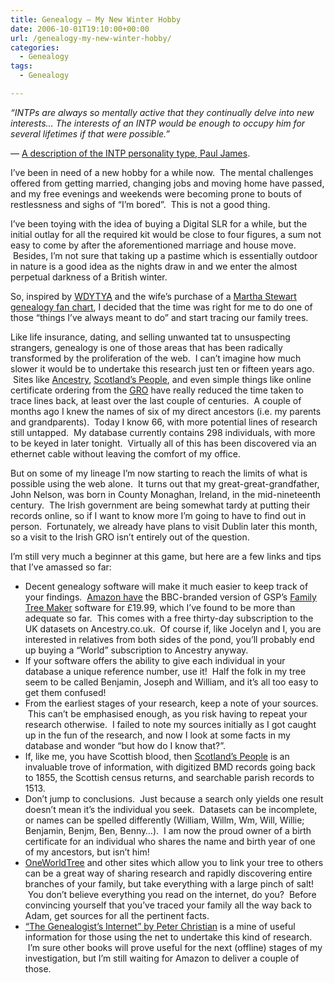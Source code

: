 ```yaml
---
title: Genealogy – My New Winter Hobby
date: 2006-10-01T19:10:00+00:00
url: /genealogy-my-new-winter-hobby/
categories:
  - Genealogy
tags:
  - Genealogy

---
```

_&#8220;INTPs are always so mentally active that they continually delve into new interests&#8230; The interests of an INTP would be enough to occupy him for several lifetimes if that were possible.&#8221;_

&#8212; [A description of the INTP personality type, Paul James][1].

I’ve been in need of a new hobby for a while now.  The mental challenges offered from getting married, changing jobs and moving home have passed, and my free evenings and weekends were becoming prone to bouts of restlessness and sighs of &#8220;I’m bored&#8221;.  This is not a good thing.

I’ve been toying with the idea of buying a Digital SLR for a while, but the initial outlay for all the required kit would be close to four figures, a sum not easy to come by after the aforementioned marriage and house move.  Besides, I’m not sure that taking up a pastime which is essentially outdoor in nature is a good idea as the nights draw in and we enter the almost perpetual darkness of a British winter.

So, inspired by [WDYTYA][5] and the wife’s purchase of a [Martha Stewart genealogy fan chart][6], I decided that the time was right for me to do one of those &#8220;things I’ve always meant to do&#8221; and start tracing our family trees.

Like life insurance, dating, and selling unwanted tat to unsuspecting strangers, genealogy is one of those areas that has been radically transformed by the proliferation of the web.  I can’t imagine how much slower it would be to undertake this research just ten or fifteen years ago.  Sites like [Ancestry][7], [Scotland’s People][8], and even simple things like online certificate ordering from the [GRO][9] have really reduced the time taken to trace lines back, at least over the last couple of centuries.  A couple of months ago I knew the names of six of my direct ancestors (i.e. my parents and grandparents).  Today I know 66, with more potential lines of research still untapped.  My database currently contains 298 individuals, with more to be keyed in later tonight.  Virtually all of this has been discovered via an ethernet cable without leaving the comfort of my office.

But on some of my lineage I’m now starting to reach the limits of what is possible using the web alone.  It turns out that my great-great-grandfather, John Nelson, was born in County Monaghan, Ireland, in the mid-nineteenth century.  The Irish government are being somewhat tardy at putting their records online, so if I want to know more I’m going to have to find out in person.  Fortunately, we already have plans to visit Dublin later this month, so a visit to the Irish GRO isn’t entirely out of the question.

I’m still very much a beginner at this game, but here are a few links and tips that I’ve amassed so far:

  * Decent genealogy software will make it much easier to keep track of your findings.  [Amazon have][10] the BBC-branded version of GSP’s [Family Tree Maker][11] software for £19.99, which I’ve found to be more than adequate so far.  This comes with a free thirty-day subscription to the UK datasets on Ancestry.co.uk.  Of course if, like Jocelyn and I, you are interested in relatives from both sides of the pond, you’ll probably end up buying a &#8220;World&#8221; subscription to Ancestry anyway.
  * If your software offers the ability to give each individual in your database a unique reference number, use it!  Half the folk in my tree seem to be called Benjamin, Joseph and William, and it’s all too easy to get them confused!
  * From the earliest stages of your research, keep a note of your sources.  This can’t be emphasised enough, as you risk having to repeat your research otherwise.  I failed to note my sources initially as I got caught up in the fun of the research, and now I look at some facts in my database and wonder &#8220;but how do I know that?&#8221;.
  * If, like me, you have Scottish blood, then [Scotland’s People][8] is an invaluable trove of information, with digitized BMD records going back to 1855, the Scottish census returns, and searchable parish records to 1513.
  * Don’t jump to conclusions.  Just because a search only yields one result doesn’t mean it’s the individual you seek.  Datasets can be incomplete, or names can be spelled differently (William, Willm, Wm, Will, Willie; Benjamin, Benjm, Ben, Benny&#8230;).  I am now the proud owner of a birth certificate for an individual who shares the name and birth year of one of my ancestors, but isn’t him!
  * [OneWorldTree][12] and other sites which allow you to link your tree to others can be a great way of sharing research and rapidly discovering entire branches of your family, but take everything with a large pinch of salt!  You don’t believe everything you read on the internet, do you?  Before convincing yourself that you’ve traced your family all the way back to Adam, get sources for all the pertinent facts.
  * [&#8220;The Genealogist’s Internet&#8221; by Peter Christian][13] is a mine of useful information for those using the net to undertake this kind of research.  I’m sure other books will prove useful for the next (offline) stages of my investigation, but I’m still waiting for Amazon to deliver a couple of those.

 [1]: http://www.intp.org/intprofile.html
 [5]: http://en.wikipedia.org/wiki/Who_Do_You_Think_You_Are%3F
 [6]: http://www.marthastewart.com/page.jhtml?type=content&id=channel1558
 [7]: http://www.ancestry.com
 [8]: http://www.scotlandspeople.gov.uk
 [9]: http://www.gro.gov.uk/gro/content/
 [10]: http://www.amazon.co.uk/Think-Family-Tree-Maker-Deluxe/dp/B000BD3FNA
 [11]: http://www.familytreemaker.com
 [12]: http://www.ancestryfamilytree.net/search/rectype/trees/owt/
 [13]: http://www.amazon.co.uk/Genealogists-Internet-Peter-Christian/dp/190336583X